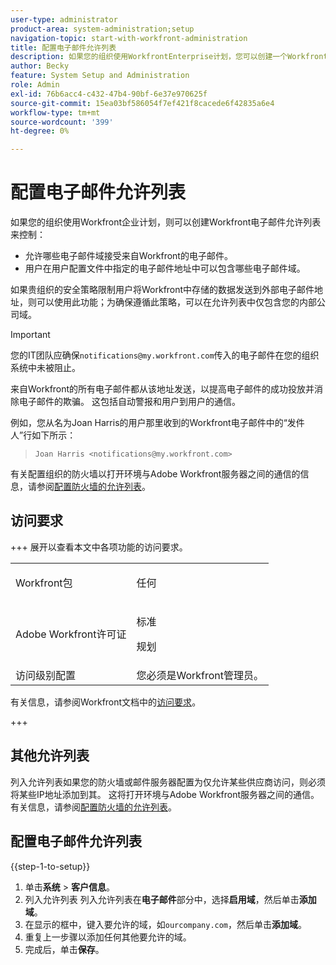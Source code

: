 ```yaml
---
user-type: administrator
product-area: system-administration;setup
navigation-topic: start-with-workfront-administration
title: 配置电子邮件允许列表
description: 如果您的组织使用WorkfrontEnterprise计划，您可以创建一个Workfront电子邮件允许列表，以控制允许哪些电子邮件域接受来自Workfront的电子邮件，以及哪些电子邮件域可以位于用户在其用户配置文件中指定的电子邮件地址中。 如果贵组织的安全策略限制用户将Workfront中存储的数据发送到外部电子邮件地址，则可以使用此功能；为确保遵循此策略，可以在允许列表中仅包含您的内部公司域。
author: Becky
feature: System Setup and Administration
role: Admin
exl-id: 76b6acc4-c432-47b4-90bf-6e37e970625f
source-git-commit: 15ea03bf586054f7ef421f8cacede6f42835a6e4
workflow-type: tm+mt
source-wordcount: '399'
ht-degree: 0%

---
```


# 配置电子邮件允许列表

如果您的组织使用Workfront企业计划，则可以创建Workfront电子邮件允许列表来控制：

* 允许哪些电子邮件域接受来自Workfront的电子邮件。
* 用户在用户配置文件中指定的电子邮件地址中可以包含哪些电子邮件域。

如果贵组织的安全策略限制用户将Workfront中存储的数据发送到外部电子邮件地址，则可以使用此功能；为确保遵循此策略，可以在允许列表中仅包含您的内部公司域。

>[!IMPORTANT]
>
>您的IT团队应确保`notifications@my.workfront.com`传入的电子邮件在您的组织系统中未被阻止。
>
>来自Workfront的所有电子邮件都从该地址发送，以提高电子邮件的成功投放并消除电子邮件的欺骗。 这包括自动警报和用户到用户的通信。
>
>例如，您从名为Joan Harris的用户那里收到的Workfront电子邮件中的“发件人”行如下所示：
>>`Joan Harris <notifications@my.workfront.com>`

有关配置组织的防火墙以打开环境与Adobe Workfront服务器之间的通信的信息，请参阅[配置防火墙的允许列表](../../administration-and-setup/get-started-wf-administration/configure-your-firewall.md)。

## 访问要求

+++ 展开以查看本文中各项功能的访问要求。

<table style="table-layout:auto"> 
 <col> 
 <col> 
 <tbody> 
  <tr> 
   <td role="rowheader">Workfront包</td> 
   <td><p>任何</p></td> 
  </tr> 
  <tr> 
   <td role="rowheader">Adobe Workfront许可证</td> 
   <td><p>标准</p> <p>规划</p></td> 
  </tr> 
  <tr> 
   <td role="rowheader">访问级别配置</td> 
   <td>您必须是Workfront管理员。 </td> 
  </tr> 
 </tbody> 
</table>

有关信息，请参阅Workfront文档中的[访问要求](/help/quicksilver/administration-and-setup/add-users/access-levels-and-object-permissions/access-level-requirements-in-documentation.md)。

+++

## 其他允许列表

列入允许列表如果您的防火墙或邮件服务器配置为仅允许某些供应商访问，则必须将某些IP地址添加到其。 这将打开环境与Adobe Workfront服务器之间的通信。 有关信息，请参阅[配置防火墙的允许列表](../../administration-and-setup/get-started-wf-administration/configure-your-firewall.md)。

## 配置电子邮件允许列表

{{step-1-to-setup}}

1. 单击&#x200B;**系统** > **客户信息**。
1. 列入允许列表 列入允许列表在&#x200B;**电子邮件**&#x200B;部分中，选择&#x200B;**启用域**，然后单击&#x200B;**添加域**。
1. 在显示的框中，键入要允许的域，如`ourcompany.com`，然后单击&#x200B;**添加域**。
1. 重复上一步骤以添加任何其他要允许的域。
1. 完成后，单击&#x200B;**保存**。

